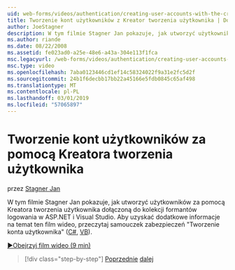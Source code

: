 ```yaml
---
uid: web-forms/videos/authentication/creating-user-accounts-with-the-create-user-wizard
title: Tworzenie kont użytkowników z Kreator tworzenia użytkownika | Dokumentacja firmy Microsoft
author: JoeStagner
description: W tym filmie Stagner Jan pokazuje, jak utworzyć użytkowników za pomocą Kreatora tworzenia użytkownika dołączoną do kolekcji formantów logowania w ASP.NET i Visual Studio. F...
ms.author: riande
ms.date: 08/22/2008
ms.assetid: fe023ad0-a25e-48e6-a43a-304e113f1fca
msc.legacyurl: /web-forms/videos/authentication/creating-user-accounts-with-the-create-user-wizard
msc.type: video
ms.openlocfilehash: 7aba0123446cd1ef14c58324022f9a31e2fc5d2f
ms.sourcegitcommit: 24b1f6decbb17bb22a45166e5fdb0845c65af498
ms.translationtype: MT
ms.contentlocale: pl-PL
ms.lasthandoff: 03/01/2019
ms.locfileid: "57065897"
---
```

<a name="creating-user-accounts-with-the-create-user-wizard"></a>Tworzenie kont użytkowników za pomocą Kreatora tworzenia użytkownika
====================
przez [Stagner Jan](https://github.com/JoeStagner)

W tym filmie Stagner Jan pokazuje, jak utworzyć użytkowników za pomocą Kreatora tworzenia użytkownika dołączoną do kolekcji formantów logowania w ASP.NET i Visual Studio. Aby uzyskać dodatkowe informacje na temat ten film wideo, przeczytaj samouczek zabezpieczeń "Tworzenie konta użytkownika" ([C#](../../overview/older-versions-security/membership/creating-user-accounts-cs.md), [VB](../../overview/older-versions-security/membership/creating-user-accounts-vb.md)).

[&#9654;Obejrzyj film wideo (9 min)](https://channel9.msdn.com/Blogs/ASP-NET-Site-Videos/creating-user-accounts-with-the-create-user-wizard)

> [!div class="step-by-step"]
> [Poprzednie](changing-membership-settings-in-the-default-membership-schema.md)
> [dalej](creating-user-accounts-programmatically.md)
